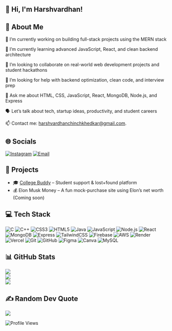 ## 👋 Hi, I'm Harshvardhan!


## 🔁 About Me

🔭 I’m currently working on building full-stack projects using the MERN stack

🌱 I’m currently learning advanced JavaScript, React, and clean backend architecture

👯 I’m looking to collaborate on real-world web development projects and student hackathons

🤝 I’m looking for help with backend optimization, clean code, and interview prep

💬 Ask me about HTML, CSS, JavaScript, React, MongoDB, Node.js, and Express

🗣️ Let’s talk about tech, startup ideas, productivity, and student careers

📫 Contact me: [harshvardhanchinchkhedkar@gmail.com](mailto:harshvardhanchinchkhedkar@gmail.com).


## 🌐 Socials

[![Instagram](https://img.shields.io/badge/Instagram-%23E4405F.svg?logo=Instagram&logoColor=white)](https://instagram.com/harshvardhan_chinchkhedkar) 
[![Email](https://img.shields.io/badge/Email-D14836?logo=gmail&logoColor=white)](mailto:harshvardhanchinchkhedkar@gmail.com) 



## 🚀 Projects

- 🎓 [College Buddy](https://github.com/HarshvardhanNC/college-buddy) – Student support & lost+found platform  
- 💰 Elon Musk Money – A fun mock-purchase site using Elon’s net worth (Coming soon)


## 💻 Tech Stack

![C](https://img.shields.io/badge/c-%2300599C.svg?style=for-the-badge&logo=c&logoColor=white) 
![C++](https://img.shields.io/badge/c++-%2300599C.svg?style=for-the-badge&logo=c%2B%2B&logoColor=white) 
![CSS3](https://img.shields.io/badge/css3-%231572B6.svg?style=for-the-badge&logo=css3&logoColor=white) 
![HTML5](https://img.shields.io/badge/html5-%23E34F26.svg?style=for-the-badge&logo=html5&logoColor=white) 
![Java](https://img.shields.io/badge/java-%23ED8B00.svg?style=for-the-badge&logo=openjdk&logoColor=white) 
![JavaScript](https://img.shields.io/badge/javascript-%23323330.svg?style=for-the-badge&logo=javascript&logoColor=%23F7DF1E) 
![Node.js](https://img.shields.io/badge/node.js-339933.svg?style=for-the-badge&logo=nodedotjs&logoColor=white) 
![React](https://img.shields.io/badge/react-20232A.svg?style=for-the-badge&logo=react&logoColor=61DAFB) 
![MongoDB](https://img.shields.io/badge/mongodb-4DB33D.svg?style=for-the-badge&logo=mongodb&logoColor=white) 
![Express](https://img.shields.io/badge/express-000000.svg?style=for-the-badge&logo=express&logoColor=white) 
![TailwindCSS](https://img.shields.io/badge/tailwindcss-%2338B2AC.svg?style=for-the-badge&logo=tailwind-css&logoColor=white) 
![Firebase](https://img.shields.io/badge/firebase-%23039BE5.svg?style=for-the-badge&logo=firebase) 
![AWS](https://img.shields.io/badge/AWS-%23FF9900.svg?style=for-the-badge&logo=amazon-aws&logoColor=white) 
![Render](https://img.shields.io/badge/Render-46E3B7.svg?style=for-the-badge&logo=render&logoColor=white) 
![Vercel](https://img.shields.io/badge/vercel-%23000000.svg?style=for-the-badge&logo=vercel&logoColor=white) 
![Git](https://img.shields.io/badge/git-%23F05033.svg?style=for-the-badge&logo=git&logoColor=white) 
![GitHub](https://img.shields.io/badge/github-%23121011.svg?style=for-the-badge&logo=github&logoColor=white) 
![Figma](https://img.shields.io/badge/figma-%23F24E1E.svg?style=for-the-badge&logo=figma&logoColor=white) 
![Canva](https://img.shields.io/badge/Canva-%2300C4CC.svg?style=for-the-badge&logo=Canva&logoColor=white) 
![MySQL](https://img.shields.io/badge/mysql-4479A1.svg?style=for-the-badge&logo=mysql&logoColor=white)


## 📊 GitHub Stats

![](https://github-readme-stats.vercel.app/api?username=HarshvardhanNC&theme=radical&hide_border=false&include_all_commits=false&count_private=false)  
![](https://nirzak-streak-stats.vercel.app/?user=HarshvardhanNC&theme=radical&hide_border=false)  
![](https://github-readme-stats.vercel.app/api/top-langs/?username=HarshvardhanNC&theme=radical&hide_border=false&layout=compact)


## ✍️ Random Dev Quote

![](https://quotes-github-readme.vercel.app/api?type=horizontal&theme=radical)


![Profile Views](https://komarev.com/ghpvc/?username=HarshvardhanNC&color=blue)


<!-- Proudly created with GPRM ( https://gprm.itsvg.in ) -->
